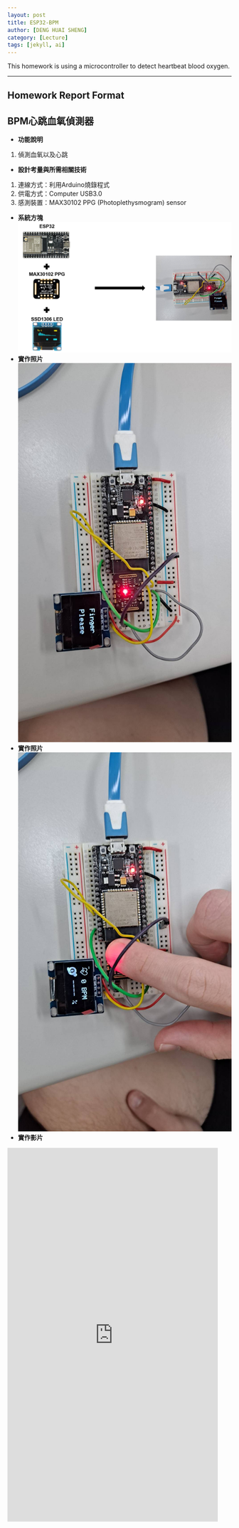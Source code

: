 ```yaml
---
layout: post
title: ESP32-BPM
author: [DENG HUAI SHENG]
category: [Lecture]
tags: [jekyll, ai]
---
```


This homework is using a microcontroller to detect heartbeat blood oxygen.

---
## Homework Report Format 
## BPM心跳血氧偵測器
* **功能說明**
1. 偵測血氧以及心跳
* **設計考量與所需相關技術**
1. 連線方式：利用Arduino燒錄程式
2. 供電方式：Computer USB3.0
3. 感測裝置：MAX30102 PPG (Photoplethysmogram) sensor
* **系統方塊**
![](https://github.com/DENG0616/MCU-project/blob/main/images/bpm3.png?raw=true)
* **實作照片**
![](https://github.com/DENG0616/MCU-project/blob/main/images/bpm1.jpg?raw=true)
* **實作照片**
![](https://github.com/DENG0616/MCU-project/blob/main/images/bpm2.jpg?raw=true)
* **實作影片**
<iframe width="473" height="841" src="https://www.youtube.com/embed/SDXN8wvpgIc" title="心跳血氧" frameborder="0" allow="accelerometer; autoplay; clipboard-write; encrypted-media; gyroscope; picture-in-picture; web-share" allowfullscreen></iframe>


